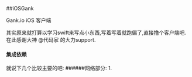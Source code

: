 ##iOSGank

Gank.io iOS 客户端

其实原来就打算以学习swift来写点小东西,写着写着就跑偏了,直接撸个客户端吧. 在此感谢大神 @代码家 的大力support.

#### 集成依赖

就说下几个比较主要的吧:
######网络部分:
1. 
